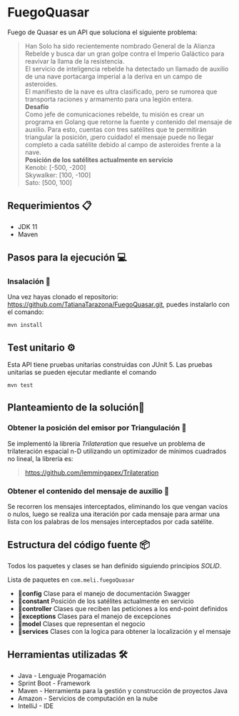 # FuegoQuasar

Fuego de Quasar es un API que soluciona el siguiente problema: 

>Han Solo ha sido recientemente nombrado General de la Alianza Rebelde y busca dar un gran golpe contra el Imperio Galáctico para reavivar la llama de la resistencia.  
El servicio de inteligencia rebelde ha detectado un llamado de auxilio de una nave portacarga imperial a la deriva en un campo de asteroides.  
El manifiesto de la nave es ultra clasificado, pero se rumorea que transporta raciones y armamento para una legión entera.  
**Desafío**  
Como jefe de comunicaciones rebelde, tu misión es crear un programa en Golang que retorne la fuente y contenido del mensaje de auxilio. Para esto, cuentas con tres satélites que te permitirán triangular la posición, ¡pero cuidado! el mensaje puede no llegar completo a cada satélite debido al campo de asteroides frente a la nave.  
**Posición de los satélites actualmente en servicio**  
Kenobi: [-500, -200]  
Skywalker: [100, -100]  
Sato: [500, 100]  


## Requerimientos 📋  
* JDK 11  
* Maven

## Pasos para la ejecución :computer:

### Insalación 🔧
Una vez hayas clonado el repositorio: https://github.com/TatianaTarazona/FuegoQuasar.git, puedes instalarlo con el comando:
```bash
mvn install  
```

## Test unitario ⚙️ ##
Esta API tiene pruebas unitarias construidas con JUnit 5. Las pruebas unitarias se pueden ejecutar mediante el comando
```bash
mvn test  
```


## Planteamiento de la solución:memo:

### Obtener la posición del emisor por Triangulación 🚀

Se implementó la librería _Trilateration_ que resuelve un problema de trilateración espacial n-D utilizando un optimizador de mínimos cuadrados no lineal, la librería es: 

> https://github.com/lemmingapex/Trilateration

### Obtener el contenido del mensaje de auxilio 📄

Se recorren los mensajes interceptados, eliminando los que vengan vacíos o nulos, luego se realiza una iteración por cada mensaje para armar una lista con los palabras de los mensajes interceptados por cada satélite. 


## Estructura del código fuente  :package:

Todos los paquetes y clases se han definido siguiendo principios *SOLID*.

Lista de paquetes en ``com.meli.fuegoQuasar``

 - :file_folder:**config** Clase para el manejo de documentación Swagger
 - :file_folder:**constant** Posición de los satélites actualmente en servicio
 - :file_folder:**controller** Clases que reciben las peticiones a los end-point definidos
 - :file_folder:**exceptions** Clases para el manejo de excepciones
 - :file_folder:**model** Clases que representan el negocio
 - :file_folder:**services** Clases con la logica para obtener la localización y el mensaje


## Herramientas utilizadas 🛠️

* Java - Lenguaje Progamación
* Sprint Boot - Framework
* Maven - Herramienta para la gestión y construcción de proyectos Java
* Amazon - Servicios de computación en la nube
* IntelliJ - IDE

